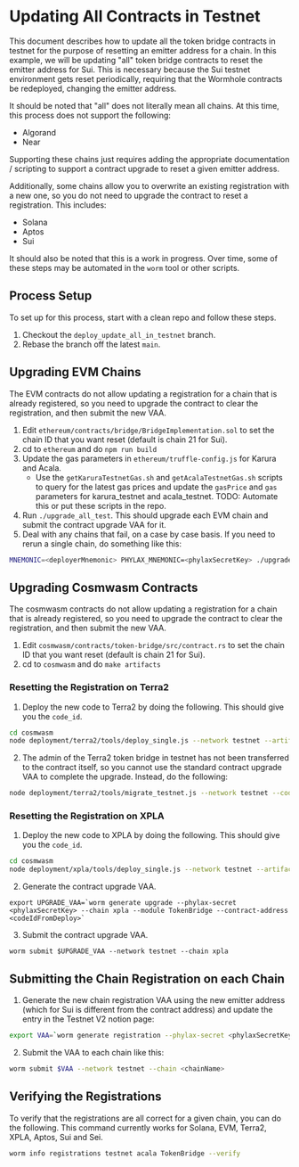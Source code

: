 # Updating All Contracts in Testnet
This document describes how to update all the token bridge contracts in testnet for the purpose of resetting an emitter address
for a chain. In this example, we will be updating "all" token bridge contracts to reset the emitter address for
Sui. This is necessary because the Sui testnet environment gets reset periodically, requiring that the Wormhole
contracts be redeployed, changing the emitter address.

It should be noted that "all" does not literally mean all chains. At this time, this process does not support the following:
- Algorand
- Near

Supporting these chains just requires adding the appropriate documentation / scripting to support a contract upgrade
to reset a given emitter address.

Additionally, some chains allow you to overwrite an existing registration with a new one, so you do not need to upgrade the contract to reset a registration. This includes:
- Solana
- Aptos
- Sui

It should also be noted that this is a work in progress. Over time, some of these steps may be automated in the `worm` tool or other scripts.

## Process Setup
To set up for this process, start with a clean repo and follow these steps.
1. Checkout the `deploy_update_all_in_testnet` branch.
2. Rebase the branch off the latest `main`.

## Upgrading EVM Chains
The EVM contracts do not allow updating a registration for a chain that is already registered, so you need to upgrade the contract to clear the registration, and then submit the new VAA.
1. Edit `ethereum/contracts/bridge/BridgeImplementation.sol` to set the chain ID that you want reset (default is chain 21 for Sui).
2. cd to `ethereum` and do `npm run build`
3. Update the gas parameters in `ethereum/truffle-config.js` for Karura and Acala.
   - Use the `getKaruraTestnetGas.sh` and `getAcalaTestnetGas.sh` scripts to query for the latest gas prices and update the `gasPrice` and `gas` parameters for karura_testnet and acala_testnet. TODO: Automate this or put these scripts in the repo.
4. Run `./upgrade_all_test`. This should upgrade each EVM chain and submit the contract upgrade VAA for it.
5. Deal with any chains that fail, on a case by case basis. If you need to rerun a single chain, do something like this:
```bash
MNEMONIC=<deployerMnemonic> PHYLAX_MNEMONIC=<phylaxSecretKey> ./upgrade testnet TokenBridge acala
```

## Upgrading Cosmwasm Contracts
The cosmwasm contracts do not allow updating a registration for a chain that is already registered, so you need to upgrade the contract to clear the registration, and then submit the new VAA.
1. Edit `cosmwasm/contracts/token-bridge/src/contract.rs` to set the chain ID that you want reset (default is chain 21 for Sui).
2. cd to `cosmwasm` and do `make artifacts`

### Resetting the Registration on Terra2
1. Deploy the new code to Terra2 by doing the following. This should give you the `code_id`.
```bash
cd cosmwasm
node deployment/terra2/tools/deploy_single.js --network testnet --artifact artifacts/cw_token_bridge.wasm --mnemonic "<testnetDeployerSeedPhrase>"
```
2. The admin of the Terra2 token bridge in testnet has not been transferred to the contract itself, so you cannot use the standard contract upgrade VAA to complete the upgrade. Instead, do the following:
```bash
node deployment/terra2/tools/migrate_testnet.js --network testnet --code_id <codeIdFromDeploy> --contract terra1c02vds4uhgtrmcw7ldlg75zumdqxr8hwf7npseuf2h58jzhpgjxsgmwkvk --mnemonic "<testnetDeployerSeedPhrase>"
```

### Resetting the Registration on XPLA
1. Deploy the new code to XPLA by doing the following. This should give you the `code_id`.
```bash
cd cosmwasm
node deployment/xpla/tools/deploy_single.js --network testnet --artifact artifacts/cw_token_bridge.wasm --mnemonic "<testnetDeployerSeedPhrase>"
```
2. Generate the contract upgrade VAA.
```
export UPGRADE_VAA=`worm generate upgrade --phylax-secret <phylaxSecretKey> --chain xpla --module TokenBridge --contract-address <codeIdFromDeploy>`
```
3. Submit the contract upgrade VAA.
```
worm submit $UPGRADE_VAA --network testnet --chain xpla
```

## Submitting the Chain Registration on each Chain
1. Generate the new chain registration VAA using the new emitter address (which for Sui is different from the contract address) and update the entry in the Testnet V2 notion page:
```bash
export VAA=`worm generate registration --phylax-secret <phylaxSecretKey> --chain sui --module TokenBridge --contract-address <newEmitterAddress>`
```
2. Submit the VAA to each chain like this:
```bash
worm submit $VAA --network testnet --chain <chainName>
```

## Verifying the Registrations
To verify that the registrations are all correct for a given chain, you can do the following. This command currently works for Solana, EVM, Terra2, XPLA, Aptos, Sui and Sei.
```bash
worm info registrations testnet acala TokenBridge --verify
```